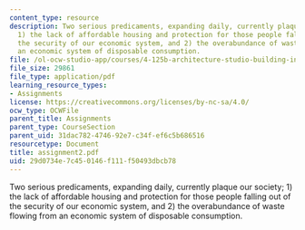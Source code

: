 ```yaml
---
content_type: resource
description: Two serious predicaments, expanding daily, currently plaque our society;
  1) the lack of affordable housing and protection for those people falling out of
  the security of our economic system, and 2) the overabundance of waste flowing from
  an economic system of disposable consumption.
file: /ol-ocw-studio-app/courses/4-125b-architecture-studio-building-in-landscapes-fall-2005/29d0734e7c450146f111f50493dbcb78_assignment2.pdf
file_size: 29861
file_type: application/pdf
learning_resource_types:
- Assignments
license: https://creativecommons.org/licenses/by-nc-sa/4.0/
ocw_type: OCWFile
parent_title: Assignments
parent_type: CourseSection
parent_uid: 31dac782-4746-92e7-c34f-ef6c5b686516
resourcetype: Document
title: assignment2.pdf
uid: 29d0734e-7c45-0146-f111-f50493dbcb78
---
```

Two serious predicaments, expanding daily, currently plaque our society; 1) the lack of affordable housing and protection for those people falling out of the security of our economic system, and 2) the overabundance of waste flowing from an economic system of disposable consumption.